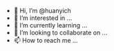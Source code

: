 - 👋 Hi, I’m @huanyich
- 👀 I’m interested in ...
- 🌱 I’m currently learning ...
- 💞️ I’m looking to collaborate on ...
- 📫 How to reach me ...

<!---
huanyich/huanyich is a ✨ special ✨ repository because its `README.md` (this file) appears on your GitHub profile.
You can click the Preview link to take a look at your changes.
--->
